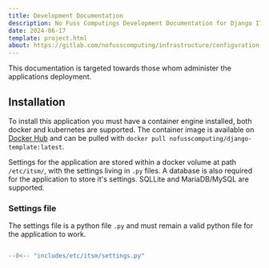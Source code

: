 ```yaml
---
title: Development Documentation
description: No Fuss Computings Development Documentation for Django ITSM
date: 2024-06-17
template: project.html
about: https://gitlab.com/nofusscomputing/infrastructure/configuration-management/django_app
---
```


This documentation is targeted towards those whom administer the applications deployment.


## Installation

To install this application you must have a container engine installed, both docker and kubernetes are supported. The container image is available on [Docker Hub](https://hub.docker.com/r/nofusscomputing/django-template) and can be pulled with `docker pull nofusscomputing/django-template:latest`.

Settings for the application are stored within a docker volume at path `/etc/itsm/`, with the settings living in `.py` files. A database is also required for the application to store it's settings. SQLLite and MariaDB/MySQL are supported.


### Settings file

The settings file is a python file `.py` and must remain a valid python file for the application to work.

``` py title="settings.py"

--8<-- "includes/etc/itsm/settings.py"

```
